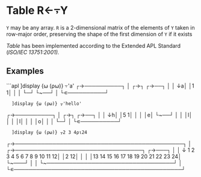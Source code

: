<div style="display: none;">
  ⍪
</div>






<h1 class="heading"><span class="name">Table</span> <span class="command">R←⍪Y</span></h1>



`Y` may be any array. `R` is a 2-dimensional matrix of the elements of `Y` taken in row-major order, preserving the shape of the first dimension of `Y` if it exists


*Table* has been implemented according to the Extended APL Standard (*ISO/IEC 13751:2001).*

<h2 class="example">Examples</h2>
```apl
      ]display {⍵ (⍴⍵)} ⍪'a'
┌→──────────┐
│ ┌→┐ ┌→──┐ │
│ ↓a│ │1 1│ │
│ └─┘ └~──┘ │
└∊──────────┘
 
      ]display {⍵ (⍴⍵)} ⍪'hello'
┌→──────────┐
│ ┌→┐ ┌→──┐ │
│ ↓h│ │5 1│ │
│ │e│ └~──┘ │
│ │l│       │
│ │l│       │
│ │o│       │
│ └─┘       │
└∊──────────┘
 
      ]display {⍵ (⍴⍵)} ⍪2 3 4⍴⍳24
┌→─────────────────────────────────────────────┐
│ ┌→──────────────────────────────────┐ ┌→───┐ │
│ ↓ 1  2  3  4  5  6  7  8  9 10 11 12│ │2 12│ │
│ │13 14 15 16 17 18 19 20 21 22 23 24│ └~───┘ │
│ └~──────────────────────────────────┘        │
└∊─────────────────────────────────────────────┘
```



